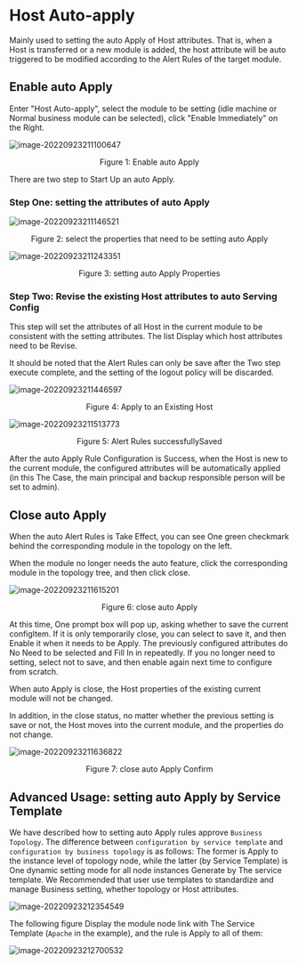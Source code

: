  # Host Auto-apply

 Mainly used to setting the auto Apply of Host attributes.  That is, when a Host is transferred or a new module is added, the host attribute will be auto triggered to be modified according to the Alert Rules of the target module. 

 ## Enable auto Apply 

 Enter "Host Auto-apply", select the module to be setting (idle machine or Normal business module can be selected), click "Enable Immediately" on the Right. 

 ![image-20220923211100647](media/image-20220923211100647.png) 
 <center>Figure 1: Enable auto Apply</center> 

 There are two step to Start Up an auto Apply. 

 ### Step One: setting the attributes of auto Apply 

 ![image-20220923211146521](media/image-20220923211146521.png) 
 <center>Figure 2: select the properties that need to be setting auto Apply</center> 

 ![image-20220923211243351](media/image-20220923211243351.png) 
 <center>Figure 3: setting auto Apply Properties</center> 

 ### Step Two: Revise the existing Host attributes to auto Serving Config 

 This step will set the attributes of all Host in the current module to be consistent with the setting attributes. The list Display which host attributes need to be Revise. 

 It should be noted that the Alert Rules can only be save after the Two step execute complete, and the setting of the logout policy will be discarded. 

 ![image-20220923211446597](media/image-20220923211446597.png) 
 <center>Figure 4: Apply to an Existing Host</center> 

 ![image-20220923211513773](media/image-20220923211513773.png) 
 <center>Figure 5: Alert Rules successfullySaved</center> 

 After the auto Apply Rule Configuration is Success, when the Host is new to the current module, the configured attributes will be automatically applied (in this The Case, the main principal and backup responsible person will be set to admin). 

 ## Close auto Apply 

 When the auto Alert Rules is Take Effect, you can see One green checkmark behind the corresponding module in the topology on the left. 

 When the module no longer needs the auto feature, click the corresponding module in the topology tree, and then click close. 

 ![image-20220923211615201](media/image-20220923211615201.png) 
 <center>Figure 6: close auto Apply</center> 

 At this time, One prompt box will pop up, asking whether to save the current configItem. If it is only temporarily close, you can select to save it, and then Enable it when it needs to be Apply. The previously configured attributes do No Need to be selected and Fill In in repeatedly.  If you no longer need to setting, select not to save, and then enable again next time to configure from scratch. 

 When auto Apply is close, the Host properties of the existing current module will not be changed. 

 In addition, in the close status, no matter whether the previous setting is save or not, the Host moves into the current module, and the properties do not change. 

 ![image-20220923211636822](media/image-20220923211636822.png) 
 <center>Figure 7: close auto Apply Confirm</center> 

 ## Advanced Usage: setting auto Apply by Service Template 

 We have described how to setting auto Apply rules approve `Business Topology`. The difference between `configuration by service template` and `configuration by business topology` is as follows: The former is Apply to the instance level of topology node, while the latter (by Service Template) is One dynamic setting mode for all node instances Generate by The service template. We Recommended that user use templates to standardize and manage Business setting, whether topology or Host attributes. 

 ![image-20220923212354549](media/image-20220923212354549.png) 

 The following figure Display the module node link with The Service Template (`Apache` in the example), and the rule is Apply to all of them: 

 ![image-20220923212700532](media/image-20220923212700532.png) 